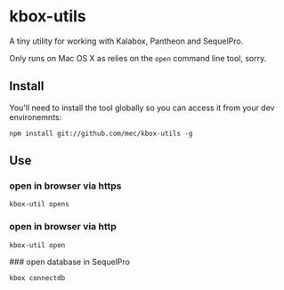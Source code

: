 # kbox-utils

A tiny utility for working with Kalabox, Pantheon and SequelPro.

Only runs on Mac OS X as relies on the `open` command line tool, sorry.

## Install

You'll need to install the tool globally so you can access it from your dev environemnts:

```
npm install git://github.com/mec/kbox-utils -g
```

## Use

### open in browser via https

`kbox-util opens`

### open in browser via http

`kbox-util open`

### open database in SequelPro

`kbox connectdb`